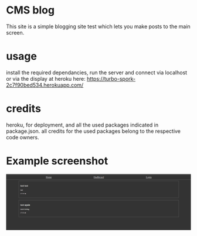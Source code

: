 # CMS blog
This site is a simple blogging site test which lets you make posts to the main screen.

# usage
install the required dependancies, run the server and connect via localhost or via the display at heroku here:
https://turbo-spork-2c7f90bed534.herokuapp.com/

# credits 
heroku, for deployment, and all the used packages indicated in package.json.
all credits for the used packages belong to the respective code owners.

# Example screenshot
![exampleView](image.png)